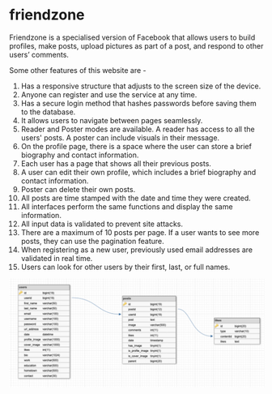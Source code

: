 # friendzone

Friendzone is a specialised version of Facebook that allows users to build profiles, make posts, upload pictures as part of a post, and respond to other users’ comments.

Some other features of this website are -

1. Has a responsive structure that adjusts to the screen size of the device.
2. Anyone can register and use the service at any time.
3. Has a secure login method that hashes passwords before saving them to the database.
4. It allows users to navigate between pages seamlessly.
5. Reader and Poster modes are available. A reader has access to all the users' posts. A
   poster can include visuals in their message.
6. On the profile page, there is a space where the user can store a brief biography and
   contact information.
7. Each user has a page that shows all their previous posts.
8. A user can edit their own profile, which includes a brief biography and contact
   information.
9. Poster can delete their own posts.
10. All posts are time stamped with the date and time they were created.
11. All interfaces perform the same functions and display the same information.
12. All input data is validated to prevent site attacks.
13. There are a maximum of 10 posts per page. If a user wants to see more posts, they can
    use the pagination feature.
14. When registering as a new user, previously used email addresses are validated in real
    time.
15. Users can look for other users by their first, last, or full names.

![Screenshot](Screenshot.png)
